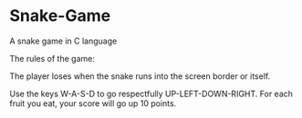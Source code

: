 # Snake-Game
A  snake game in C language

The rules of the game:

The player loses when the snake runs into the screen border or itself.


Use the keys W-A-S-D to go respectfully UP-LEFT-DOWN-RIGHT. For each fruit you eat, your score will go up 10 points.
